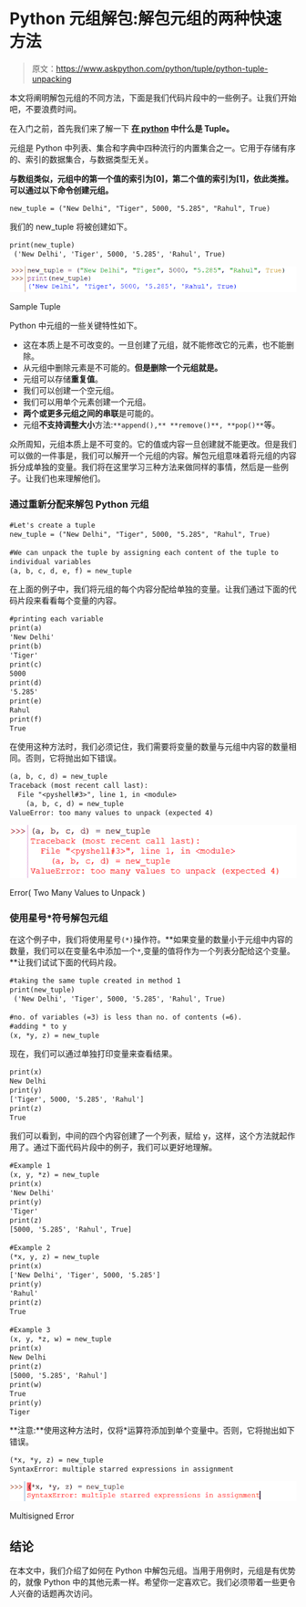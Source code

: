 # Python 元组解包:解包元组的两种快速方法

> 原文：<https://www.askpython.com/python/tuple/python-tuple-unpacking>

本文将阐明解包元组的不同方法，下面是我们代码片段中的一些例子。让我们开始吧，不要浪费时间。

在入门之前，首先我们来了解一下 **[在 python](https://www.askpython.com/python/tuple/python-tuple) 中什么是 Tuple。**

元组是 Python 中列表、集合和字典中四种流行的内置集合之一。它用于存储有序的、索引的数据集合，与数据类型无关。

**与数组类似，元组中的第一个值的索引为[0]，第二个值的索引为[1]，依此类推。可以通过以下命令创建元组。**

```
new_tuple = ("New Delhi", "Tiger", 5000, "5.285", "Rahul", True)

```

我们的 new_tuple 将被创建如下。

```
print(new_tuple)
 ('New Delhi', 'Tiger', 5000, '5.285', 'Rahul', True)

```

![Sample Tuple](img/344f4d45faa50991a548c32d701bc5a8.png)

Sample Tuple

Python 中元组的一些关键特性如下。

*   这在本质上是不可改变的。一旦创建了元组，就不能修改它的元素，也不能删除。
*   从元组中删除元素是不可能的。**但是删除一个元组就是。**
*   元组可以存储**重复值**。
*   我们可以创建一个空元组。
*   我们可以用单个元素创建一个元组。
*   **两个或更多元组之间的串联**是可能的。
*   元组**不支持调整大小**方法:`**append(),** **remove()**, **pop()**`等。

众所周知，元组本质上是不可变的。它的值或内容一旦创建就不能更改。但是我们可以做的一件事是，我们可以解开一个元组的内容。解包元组意味着将元组的内容拆分成单独的变量。我们将在这里学习三种方法来做同样的事情，然后是一些例子。让我们也来理解他们。

### 通过重新分配来解包 Python 元组

```
#Let's create a tuple
new_tuple = ("New Delhi", "Tiger", 5000, "5.285", "Rahul", True)

#We can unpack the tuple by assigning each content of the tuple to individual variables 
(a, b, c, d, e, f) = new_tuple

```

在上面的例子中，我们将元组的每个内容分配给单独的变量。让我们通过下面的代码片段来看看每个变量的内容。

```
#printing each variable 
print(a)
'New Delhi'
print(b)
'Tiger'
print(c)
5000
print(d)
'5.285'
print(e)
Rahul
print(f)
True

```

在使用这种方法时，我们必须记住，我们需要将变量的数量与元组中内容的数量相同。否则，它将抛出如下错误。

```
(a, b, c, d) = new_tuple
Traceback (most recent call last):
  File "<pyshell#3>", line 1, in <module>
    (a, b, c, d) = new_tuple
ValueError: too many values to unpack (expected 4)

```

![Error( Two Many Values to Unpack )](img/2d62b3708c1aebe6fa627dba5ddf4c0d.png)

Error( Two Many Values to Unpack )

### 使用星号*符号解包元组

在这个例子中，我们将使用星号`(*)`操作符。**如果变量的数量小于元组中内容的数量，我们可以在变量名中添加一个`*`,变量的值将作为一个列表分配给这个变量。**让我们试试下面的代码片段。

```
#taking the same tuple created in method 1
print(new_tuple)
 ('New Delhi', 'Tiger', 5000, '5.285', 'Rahul', True)

#no. of variables (=3) is less than no. of contents (=6).
#adding * to y
(x, *y, z) = new_tuple

```

现在，我们可以通过单独打印变量来查看结果。

```
print(x)
New Delhi
print(y)
['Tiger', 5000, '5.285', 'Rahul']
print(z)
True

```

我们可以看到，中间的四个内容创建了一个列表，赋给 y，这样，这个方法就起作用了。通过下面代码片段中的例子，我们可以更好地理解。

```
#Example 1 
(x, y, *z) = new_tuple
print(x)
'New Delhi'
print(y)
'Tiger'
print(z)
[5000, '5.285', 'Rahul', True]

#Example 2 
(*x, y, z) = new_tuple
print(x)
['New Delhi', 'Tiger', 5000, '5.285']
print(y)
'Rahul'
print(z)
True

#Example 3
(x, y, *z, w) = new_tuple
print(x)
New Delhi
print(z)
[5000, '5.285', 'Rahul']
print(w)
True
print(y)
Tiger

```

**注意:**使用这种方法时，仅将*运算符添加到单个变量中。否则，它将抛出如下错误。

```
(*x, *y, z) = new_tuple
SyntaxError: multiple starred expressions in assignment

```

![Multisigned Error](img/bd90f50c8f6b9cc361a510c3a9ded762.png)

Multisigned Error

## 结论

在本文中，我们介绍了如何在 Python 中解包元组。当用于用例时，元组是有优势的，就像 Python 中的其他元素一样。希望你一定喜欢它。我们必须带着一些更令人兴奋的话题再次访问。